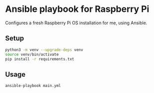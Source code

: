 # Ansible playbook for Raspberry Pi

Configures a fresh Raspberry Pi OS installation for me, using Ansible.

## Setup

```bash
python3 -m venv --upgrade-deps venv
source venv/bin/activate
pip install -r requirements.txt
```

## Usage

```bash
ansible-playbook main.yml
```
